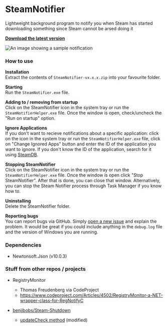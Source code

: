 # SteamNotifier
Lightweight background program to notify you when Steam has started downloading something since Steam cannot be arsed doing it

[**Download the latest version**](https://github.com/Avinch/SteamNotifier/releases/latest)


![An image showing a sample notification](http://i.imgur.com/lUDQ3LE.png)


### How to use
**Installation**  
Extract the contents of `SteamNotifier-vx.x.x.zip` into your favourite folder.  

**Starting**  
Run the `SteamNotifier.exe` file.  
 
**Adding to / removing from startup**  
Click on the SteamNotifier icon in the system tray or run the `SteamNotifierHelper.exe` file. Once the window is open, check/uncheck the "Run on startup" option.  

**Ignore Applications**  
If you don't want to recieve notifications about a specific application: click on the icon in the system tray or run the `SteamNotifierHelper.exe` file, click on "Change Ignored Apps" button and enter the ID of the application you want to ignore. If you don't know the ID of the application, search for it using [SteamDB](https://steamdb.info/).

**Stopping SteamNotifier**  
Click on the SteamNotifier icon in the system tray or run the `SteamNotifierHelper.exe` file. Once the window is open click "Stop SteamNotifier". After that is done, you can close that window. Alternatively, you can stop the Steam Notifier process through Task Manager if you know how to.  

**Uninstalling**  
Delete the SteamNotifier folder.  

**Reporting bugs**  
You can report bugs via GitHub. Simply [open a new issue](https://github.com/Avinch/SteamNotifier/issues/new) and explain the problem. It would be great if you could include anything in the `debug.log` file and the version of Windows you are running.  

### Dependencies
- Newtonsoft.Json (v10.0.3)

### Stuff from other repos / projects
- RegistryMonitor
  - Thomas Freudenberg via CodeProject
  - https://www.codeproject.com/Articles/4502/RegistryMonitor-a-NET-wrapper-class-for-RegNotifyC
  
- [benjibobs/Steam-Shutdown](https://github.com/benjibobs/Steam-Shutdown/)
  - [updateCheck method](https://github.com/benjibobs/Steam-Shutdown/blob/efd55ef02012178735099e4dfe9e9497d8112a9d/Steam%20Shutdown/SShutdown.cs#L262) (modified)
